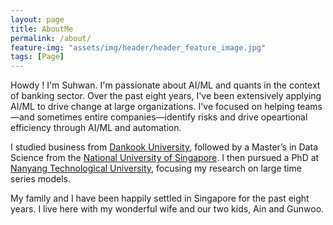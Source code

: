 ```yaml
---
layout: page
title: AboutMe
permalink: /about/
feature-img: "assets/img/header/header_feature_image.jpg"
tags: [Page]
---
```

 
Howdy ! I'm Suhwan. I'm passionate about AI/ML and quants in the context of banking sector. Over the past eight years, I've been extensively applying AI/ML to drive change at large organizations. I've focused on helping teams—and sometimes entire companies—identify risks and drive opeartional efficiency through AI/ML and automation.

I studied business from [Dankook University](https://www.dankook.ac.kr/web/international), followed by a Master’s in Data Science from the [National University of Singapore](https://www.nus.edu.sg/). I then pursued a PhD at [Nanyang Technological University](https://www.ntu.edu.sg/), focusing my research on large time series models.

My family and I have been happily settled in Singapore for the past eight years. I live here with my wonderful wife and our two kids, Ain and Gunwoo.
